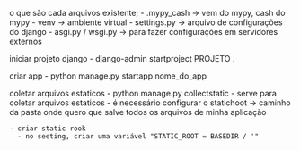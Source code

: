 o que são cada arquivos existente;
    - .mypy_cash -> vem do mypy, cash do mypy
    - venv -> ambiente virtual
    - settings.py -> arquivo de configurações do django
    - asgi.py / wsgi.py -> para fazer configurações em servidores externos

iniciar projeto django 
    - django-admin startproject PROJETO .

criar app
    - python manage.py startapp nome_do_app

coletar arquivos estaticos
    - python manage.py collectstatic
    - serve para coletar arquivos estaticos
    - é necessário configurar o statichoot -> caminho da pasta onde quero que salve todos os arquivos de minha aplicação

    - criar static rook
      - no seeting, criar uma variável "STATIC_ROOT = BASEDIR / '"